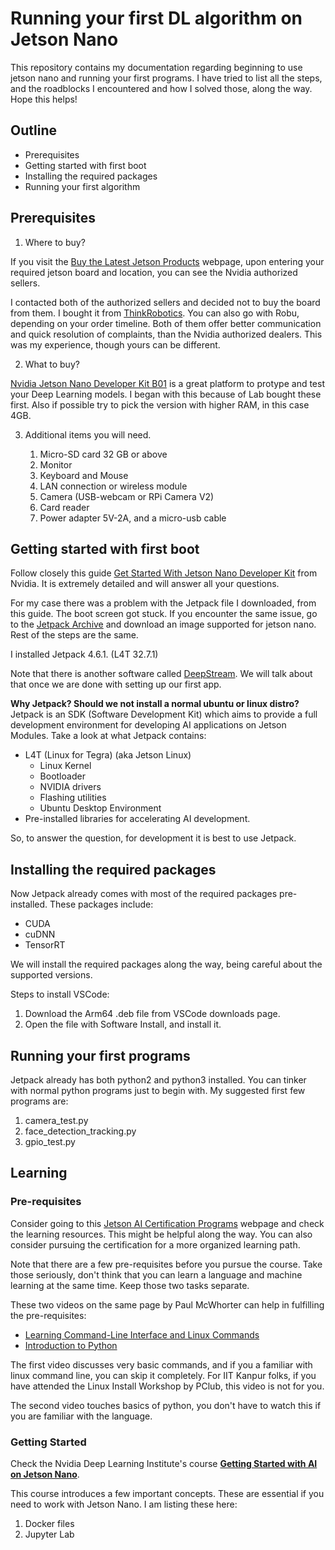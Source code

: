 # Running your first DL algorithm on Jetson Nano
This repository contains my documentation regarding beginning to use jetson nano and running your first programs. I have tried to list all the steps, and the roadblocks I encountered and how I solved those, along the way. Hope this helps!

## Outline

- Prerequisites
- Getting started with first boot
- Installing the required packages
- Running your first algorithm

## Prerequisites

1. Where to buy?

If you visit the [Buy the Latest Jetson Products](https://developer.nvidia.com/buy-jetson) webpage, upon entering your required jetson board and location, you can see the Nvidia authorized sellers. 

I contacted both of the authorized sellers and decided not to buy the board from them. I bought it from [ThinkRobotics](https://thinkrobotics.com/products/nvidia-jetson-nano-developer-kit-b01-4gb). You can also go with Robu, depending on your order timeline. Both of them offer better communication and quick resolution of complaints, than the Nvidia authorized dealers. This was my experience, though yours can be different.

2. What to buy?

[Nvidia Jetson Nano Developer Kit B01](https://developer.nvidia.com/embedded/jetson-nano-developer-kit) is a great platform to protype and test your Deep Learning models. I began with this because of Lab bought these first. Also if possible try to pick the version with higher RAM, in this case 4GB.

3. Additional items you will need.

    1. Micro-SD card 32 GB or above
    2. Monitor
    3. Keyboard and Mouse
    4. LAN connection or wireless module
    5. Camera (USB-webcam or RPi Camera V2)
    6. Card reader
    7. Power adapter 5V-2A, and a micro-usb cable


## Getting started with first boot

Follow closely this guide [Get Started With Jetson Nano Developer Kit](https://developer.nvidia.com/embedded/learn/get-started-jetson-nano-devkit) from Nvidia. It is extremely detailed and will answer all your questions. 

For my case there was a problem with the Jetpack file I downloaded, from this guide. The boot screen got stuck. If you encounter the same issue, go to the [Jetpack Archive](https://developer.nvidia.com/embedded/jetpack-archive) and download an image supported for jetson nano. Rest of the steps are the same.

I installed Jetpack 4.6.1. (L4T 32.7.1)

Note that there is another software called [DeepStream](https://developer.nvidia.com/deepstream-getting-started). We will talk about that once we are done with setting up our first app.

**Why Jetpack? Should we not install a normal ubuntu or linux distro?** \
Jetpack is an SDK (Software Development Kit) which aims to provide a full development environment for developing AI applications on Jetson Modules. 
Take a look at what Jetpack contains:
* L4T (Linux for Tegra) (aka Jetson Linux)
  * Linux Kernel
  * Bootloader
  * NVIDIA drivers
  * Flashing utilities
  * Ubuntu Desktop Environment
* Pre-installed libraries for accelerating AI development.

So, to answer the question, for development it is best to use Jetpack.

## Installing the required packages

Now Jetpack already comes with most of the required packages pre-installed. These packages include:
- CUDA
- cuDNN
- TensorRT


We will install the required packages along the way, being careful about the supported versions.

Steps to install VSCode:
1. Download the Arm64 .deb file from VSCode downloads page.
2. Open the file with Software Install, and install it.

## Running your first programs

Jetpack already has both python2 and python3 installed. You can tinker with normal python programs just to begin with. My suggested first few programs are:

1. camera_test.py
2. face_detection_tracking.py
3. gpio_test.py



## Learning

### Pre-requisites

Consider going to this [Jetson AI Certification Programs](https://developer.nvidia.com/embedded/learn/jetson-ai-certification-programs#course_outline) webpage and check the learning resources. This might be helpful along the way. You can also consider pursuing the certification for a more organized learning path.

Note that there are a few pre-requisites before you pursue the course. Take those seriously, don't think that you can learn a language and machine learning at the same time. Keep those two tasks separate.

These two videos on the same page by Paul McWhorter can help in fulfilling the pre-requisites:
- [Learning Command-Line Interface and Linux Commands](https://youtu.be/-BQtLkZMXnA)
- [Introduction to Python](https://youtu.be/u01CejBZ9zg)

The first video discusses very basic commands, and if you a familiar with linux command line, you can skip it completely. For IIT Kanpur folks, if you have attended the Linux Install Workshop by PClub, this video is not for you.

The second video touches basics of python, you don't have to watch this if you are familiar with the language. 

### Getting Started

Check the Nvidia Deep Learning Institute's course **[Getting Started with AI on Jetson Nano](https://courses.nvidia.com/courses/course-v1:DLI+S-RX-02+V2/)**.

This course introduces a few important concepts. These are essential if you need to work with Jetson Nano. I am listing these here:
1. Docker files
2. Jupyter Lab 



















